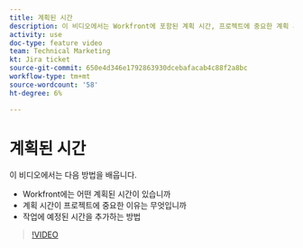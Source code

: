 ```yaml
---
title: 계획된 시간
description: 이 비디오에서는 Workfront에 포함된 계획 시간, 프로젝트에 중요한 계획 시간이 무엇인지, 작업에 계획 시간을 추가하는 방법을 알아봅니다
activity: use
doc-type: feature video
team: Technical Marketing
kt: Jira ticket
source-git-commit: 650e4d346e1792863930dcebafacab4c88f2a8bc
workflow-type: tm+mt
source-wordcount: '58'
ht-degree: 6%

---
```


# 계획된 시간

이 비디오에서는 다음 방법을 배웁니다.

* Workfront에는 어떤 계획된 시간이 있습니까
* 계획 시간이 프로젝트에 중요한 이유는 무엇입니까
* 작업에 예정된 시간을 추가하는 방법

>[!VIDEO](https://video.tv.adobe.com/v/335090/?quality=12&learn=on)